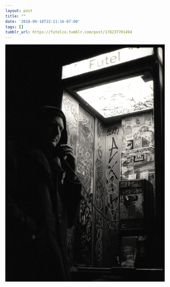 ```yaml
---
layout: post
title: ""
date: '2018-09-18T22:11:16-07:00'
tags: []
tumblr_url: https://futelco.tumblr.com/post/178237701494
---
```

 ![](/images/blog/tumblr_pfaees6s9M1th5ccio1_1280.jpg)  
